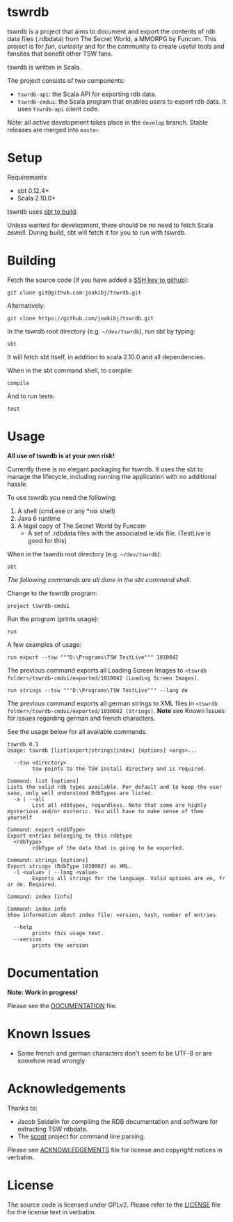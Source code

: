tswrdb
======

tswrdb is a project that aims to document and export the contents of rdb data files (.rdbdata) from The Secret World, a MMORPG by Funcom. This project is for *fun*, *curiosity* and for the community to create useful tools and fansites that benefit other TSW fans.

tswrdb is written in Scala.

The project consists of two components:

* `tswrdb-api`: the Scala API for exporting rdb data.
* `tswrdb-cmdui`: the Scala program that enables *users* to export rdb data. It uses `tswrdb-api` client code.

Note: all active development takes place in the `develop` branch. Stable releases are merged into `master`.

Setup
==========

Requirements
* sbt 0.12.4+
* Scala 2.10.0+

tswrdb uses [sbt to build](http://www.scala-sbt.org/release/docs/Getting-Started/Setup.html).

Unless wanted for development, there should be no need to fetch Scala aswell. During build, sbt will fetch it for you to run with tswrdb.

Building
========

Fetch the source code (if you have added a [SSH key to github](https://help.github.com/articles/generating-ssh-keys)):

    git clone git@github.com:joakibj/tswrdb.git

Alternatively:

    git clone https://github.com/joakibj/tswrdb.git

In the tswrdb root directory (e.g. ``~/dev/tswrdb``), run sbt by typing:

    sbt

It will fetch sbt itself, in addition to scala 2.10.0 and all dependencies.

When in the sbt command shell, to compile:

    compile

And to run tests:

    test

Usage
=====

**All use of tswrdb is at your own risk!**

Currently there is no elegant packaging for tswrdb. It uses the sbt to manage the lifecycle, including running the application with no additional hassle.

To use tswrdb you need the following:

1. A shell (cmd.exe or any *nix shell)
2. Java 6 runtime
3. A legal copy of The Secret World by Funcom
    * A set of .rdbdata files with the associated le.idx file. (TestLive is good for this)

When in the tswrdb root directory (e.g. ``~/dev/tswrdb``):

    sbt

*The following commands are all done in the sbt command shell.*

Change to the tswrdb program:

    project tswrdb-cmdui

Run the program (prints usage):

    run

A few examples of usage:

    run export --tsw """D:\Programs\TSW TestLive""" 1010042

The previous command exports all Loading Screen Images to ``<tswrdb folder>/tswrdb-cmdui/exported/1010042 (Loading Screen Images)``.

    run strings --tsw """D:\Programs\TSW TestLive""" --lang de

The previous command exports all german strings to XML files in ``<tswrdb folder>/tswrdb-cmdui/exported/1030002 (Strings)``.
**Note** see Known Issues for issues regarding german and french characters.

See the usage below for all available commands.

```
tswrdb 0.1
Usage: tswrdb [list|export|strings|index] [options] <args>...

  --tsw <directory>
        tsw points to the TSW install directory and is required.

Command: list [options]
Lists the valid rdb types available. Per default and to keep the user sane, only well understood RdbTypes are listed.
  -a | --all
        List all rdbtypes, regardless. Note that some are highly mysterious and/or esoteric. You will have to make sense of them yourself

Command: export <rdbType>
Export entries belonging to this rdbtype
  <rdbType>
        rdbType of the data that is going to be exported.

Command: strings [options]
Export strings (RdbType 1030002) as XML.
  -l <value> | --lang <value>
        Exports all strings for the language. Valid options are en, fr or de. Required.

Command: index [info]

Command: index info
Show information about index file: version, hash, number of entries

  --help
        prints this usage text.
  --version
        prints the version
```

Documentation
=============
**Note: Work in progress!**

Please see the [DOCUMENTATION](docs/DOCUMENTATION.md) file.

Known Issues
============

* Some french and german characters don't seem to be UTF-8 or are somehow read wrongly

Acknowledgements
================

Thanks to:

* Jacob Seidelin for compiling the RDB documentation and software for extracting TSW rdbdata.
* The [scopt](https://github.com/scopt/scopt) project for command line parsing.

Please see [ACKNOWLEDGEMENTS](docs/ACKNOWLEDGEMENTS.md) file for license and copyright notices in verbatim.

License
=======

The source code is licensed under GPLv2. Please refer to the [LICENSE](LICENSE) file for the license text in verbatim.
